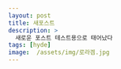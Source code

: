 ```yaml
---
layout: post
title: 새포스트
description: >
  새로운 포스트 테스트용으로 태어났다
tags: [hyde]
image:  /assets/img/로라겜.jpg
---
```


